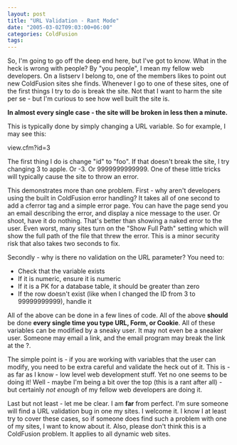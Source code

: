 ```yaml
---
layout: post
title: "URL Validation - Rant Mode"
date: "2005-03-02T09:03:00+06:00"
categories: ColdFusion 
tags: 
---
```


So, I'm going to go off the deep end here, but I've got to know. What in the heck is wrong with people? By "you people", I mean my fellow web developers. On a listserv I belong to, one of the members likes to point out new ColdFusion sites she finds. Whenever I  go to one of these sites, one of the first things I try to do is break the site. Not that I want to harm the site per se - but I'm curious to see how well built the site is.

<b>In almost every single case - the site will be broken in less then a minute.</b> 

This is typically done by simply changing a URL variable. So for example, I may see this:

view.cfm?id=3

The first thing I do is change "id" to "foo". If that doesn't break the site, I try changing 3 to apple. Or -3. Or 9999999999999. One of these little tricks will typically cause the site to throw an error.

This demonstrates more than one problem. First - why aren't developers using the built in ColdFusion error handling? It takes all of one second to add a cferror tag and a simple error page. You can have the page send you an email describing the error, and display a nice message to the user. Or shoot, have it do nothing. That's better than showing a naked error to the user. Even worst, many sites turn on the "Show Full Path" setting which will show the full path of the file that threw the error. This is a minor security risk that also takes two seconds to fix.

Secondly - why is there no validation on the URL parameter? You need to:

<ul>
<li>Check that the variable exists
<li>If it is numeric, ensure it is numeric
<li>If it is a PK for a database table, it should be greater than zero
<li>If the row doesn't exist (like when I changed the ID from 3 to 99999999999), handle it
</ul>

All of the above can be done in a few lines of code. All of the above <b>should</b> be done <b>every single time you type URL, Form, or Cookie</b>. All of these variables can be modified by a sneaky user. It may not even be a sneaker user. Someone may email a link, and the email program may break the link at the ?. 

The simple point is - if you are working with variables that the user can modify, you need to be extra careful and validate the heck out of it. This is - as far as I know - low level web development stuff. Yet no one seems to be doing it! Well - maybe I'm being a bit over the top (this is a rant after all) - but certainly <i>not enough</i> of my fellow web developers are doing it.

Last but not least - let me be clear. I am <b>far</b> from perfect. I'm sure someone will find a URL validation bug in one my sites. I welcome it. I know I at least try to cover these cases, so if someone does find such a problem with one of my sites, I want to know about it. Also, please don't think this is a ColdFusion problem. It applies to all dynamic web sites.